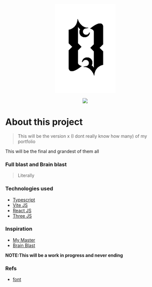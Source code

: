 <div align='center'>

![logo](./src/assets/logo/logoVer2.png)

<!-- ![blast](https://gfycat.com/aptsecretdragon) -->
<img src="https://gfycat.com/aptsecretdragon"/>

</div>

# About this project

> This will be the version x (I dont really know how many) of my portfolio

This will be the final and grandest of them all

### Full blast and Brain blast

> Literally

### Technologies used

- [Typescript](https://www.typescriptlang.org/)
- [Vite JS](https://vitejs.dev/)
- [React JS](https://reactjs.org/)
- [Three JS](https://threejs.org/)

### Inspiration

- [My Master](https://www.youtube.com/watch?v=dQw4w9WgXcQ)
- [Brain Blast](https://www.youtube.com/watch?v=k3q1UTRKow0)

**NOTE:This will be a work in progress and never ending**
### Refs

- [font](https://fonts.google.com/specimen/Work+Sans?query=work)

<!--
https://scadatlantaradio.org/wp-content/uploads/2019/02/consciousness-709143.jpg
https://sketchfab.com/3d-models/brain-segmentation-b5d7683964734fc08a7090e9b3473a90
https://sketchfab.com/3d-models/singularity-001-e392fc2d7d61449b9b20bfb997171b7b
https://sketchfab.com/3d-models/neuronal-cell-environment-11fc6dbcc1594e9a806601bb7480f315
https://www.niccologalletti.com/
https://sketchfab.com/3d-models/personal-computer-b943e06de72c4b2b9ac6b9d7ca813f8f
-->

